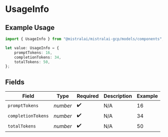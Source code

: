 # UsageInfo

## Example Usage

```typescript
import { UsageInfo } from "@mistralai/mistralai-gcp/models/components";

let value: UsageInfo = {
    promptTokens: 16,
    completionTokens: 34,
    totalTokens: 50,
};
```

## Fields

| Field              | Type               | Required           | Description        | Example            |
| ------------------ | ------------------ | ------------------ | ------------------ | ------------------ |
| `promptTokens`     | *number*           | :heavy_check_mark: | N/A                | 16                 |
| `completionTokens` | *number*           | :heavy_check_mark: | N/A                | 34                 |
| `totalTokens`      | *number*           | :heavy_check_mark: | N/A                | 50                 |